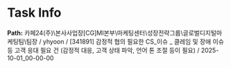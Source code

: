 # Task Info

**Path:** 카페24(주)\본사사업장\[CG]MI본부\마케팅센터\성장전략그룹\글로벌디지털마케팅팀\팀장 / yhyoon / [341891] 감정적 협의 필요한 CS_이슈 _ 클레임 및 장애 이슈 등 고객 응대 필요 건 (감정적 대응, 고객 상태 파악, 언어 톤 조절 등이 필요) / 2025-10-01_00-00-00

